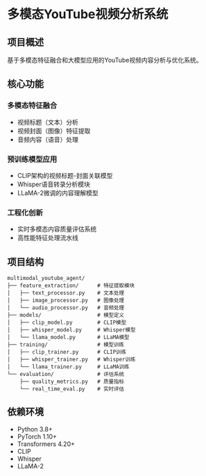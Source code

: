 # 多模态YouTube视频分析系统

## 项目概述
基于多模态特征融合和大模型应用的YouTube视频内容分析与优化系统。

## 核心功能

### 多模态特征融合
- 视频标题（文本）分析
- 视频封面（图像）特征提取
- 音频内容（语音）处理

### 预训练模型应用
- CLIP架构的视频标题-封面关联模型
- Whisper语音转录分析模块
- LLaMA-2微调的内容理解模型

### 工程化创新
- 实时多模态内容质量评估系统
- 高性能特征处理流水线

## 项目结构
```
multimodal_youtube_agent/
├── feature_extraction/      # 特征提取模块
│   ├── text_processor.py    # 文本处理
│   ├── image_processor.py   # 图像处理
│   └── audio_processor.py   # 音频处理
├── models/                  # 模型定义
│   ├── clip_model.py        # CLIP模型
│   ├── whisper_model.py     # Whisper模型
│   └── llama_model.py       # LLaMA模型
├── training/                # 模型训练
│   ├── clip_trainer.py      # CLIP训练
│   ├── whisper_trainer.py   # Whisper训练
│   └── llama_trainer.py     # LLaMA训练
└── evaluation/              # 评估系统
    ├── quality_metrics.py   # 质量指标
    └── real_time_eval.py    # 实时评估
```



## 依赖环境
- Python 3.8+
- PyTorch 1.10+
- Transformers 4.20+
- CLIP
- Whisper
- LLaMA-2
